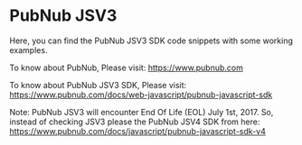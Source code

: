 # PubNub JSV3

Here, you can find the PubNub JSV3 SDK code snippets with some working examples. 

To know about PubNub, Please visit: https://www.pubnub.com

To know about PubNub JSV3 SDK, Please visit: https://www.pubnub.com/docs/web-javascript/pubnub-javascript-sdk

Note: PubNub JSV3 will encounter End Of Life (EOL) July 1st, 2017. So, instead of checking JSV3 please the PubNub JSV4 SDK from here: https://www.pubnub.com/docs/javascript/pubnub-javascript-sdk-v4
